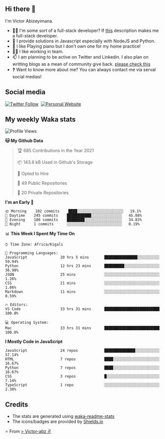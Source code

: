 ## Hi there 👋
I'm Victor Abizeyimana.  
- 👨‍💻 I'm some sort of a full-stack developer? If [this](https://www.w3schools.com/whatis/whatis_fullstack.asp) description makes me a full-stack developer.
- 🌱 I provide solutions in Javascript especially with NodeJS and Python. 
- 🎹 I like Playing piano but I don't own one for my home practice!
- 👯‍♀️ I like working in team.
- 📫 I am planning to be active on Twitter and Linkedin. I also plan on writting blogs as a mean of community give back. [please check this](https://victor-abz.com/)
- ❓ Want to know more about me? You can always contact me via serval social medias!

## Social media
[![Twitter Follow](https://img.shields.io/twitter/follow/vicky_abz?color=%231DA1F2&label=Twitter&style=for-the-badge&logo=twitter&logoColor=ffffff)](https://twitter.com/vicky_abz)
‎‎ [![Personal Website](https://img.shields.io/static/v1?label=visit&message=victor-abz.com&color=%235F021F&style=for-the-badge)](https://victor-abz.com/)

## My weekly Waka stats
<!--START_SECTION:waka-->
![Profile Views](http://img.shields.io/badge/Profile%20Views-0-blue)

**🐱 My Github Data** 

> 🏆 685 Contributions in the Year 2021
 > 
> 📦 143.8 kB Used in Github's Storage 
 > 
> 💼 Opted to Hire
 > 
> 📜 49 Public Repositories 
 > 
> 🔑 20 Private Repositories  
 > 
**I'm an Early 🐤** 

```text
🌞 Morning    102 commits    ████░░░░░░░░░░░░░░░░░░░░░   19.1% 
🌆 Daytime    245 commits    ███████████░░░░░░░░░░░░░░   45.88% 
🌃 Evening    186 commits    ████████░░░░░░░░░░░░░░░░░   34.83% 
🌙 Night      1 commits      ░░░░░░░░░░░░░░░░░░░░░░░░░   0.19%

```


📊 **This Week I Spent My Time On** 

```text
⌚︎ Time Zone: Africa/Kigali

💬 Programming Languages: 
JavaScript               20 hrs 5 mins       ███████████████░░░░░░░░░░   59.94% 
Python                   12 hrs 23 mins      █████████░░░░░░░░░░░░░░░░   36.98% 
JSON                     25 mins             ░░░░░░░░░░░░░░░░░░░░░░░░░   1.26% 
CSS                      21 mins             ░░░░░░░░░░░░░░░░░░░░░░░░░   1.06% 
Markdown                 11 mins             ░░░░░░░░░░░░░░░░░░░░░░░░░   0.59%

🔥 Editors: 
VS Code                  33 hrs 31 mins      █████████████████████████   100.0%

💻 Operating System: 
Mac                      33 hrs 31 mins      █████████████████████████   100.0%

```

**I Mostly Code in JavaScript** 

```text
JavaScript               24 repos            ██████████████░░░░░░░░░░░   57.14% 
HTML                     7 repos             ████░░░░░░░░░░░░░░░░░░░░░   16.67% 
Python                   7 repos             ████░░░░░░░░░░░░░░░░░░░░░   16.67% 
CSS                      3 repos             █░░░░░░░░░░░░░░░░░░░░░░░░   7.14% 
TypeScript               1 repo              ░░░░░░░░░░░░░░░░░░░░░░░░░   2.38%

```



<!--END_SECTION:waka-->

## Credits
- The stats are generated using [waka-readme-stats](https://github.com/anmol098/waka-readme-stats)
- The icons/badges are provided by [Shields.io](https://shields.io/)

⭐️ From [> Victor-abz ✌](https://victor-abz.com/)
